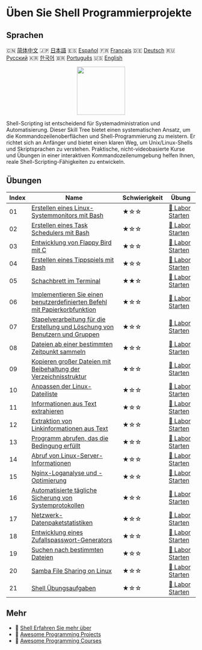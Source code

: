 # Üben Sie Shell Programmierprojekte

## Sprachen

🇨🇳 [简体中文](README_zh.md) 🇯🇵 [日本語](README_ja.md) 🇪🇸 [Español](README_es.md) 🇫🇷 [Français](README_fr.md) 🇩🇪 [Deutsch](README_de.md) 🇷🇺 [Русский](README_ru.md) 🇰🇷 [한국어](README_ko.md) 🇧🇷 [Português](README_pt.md) 🇺🇸 [English](README.md) 

<div align="center">
<img width="128px" src="https://file.labex.io/path/FaVTnI4iqZP0.png">
</div>

Shell-Scripting ist entscheidend für Systemadministration und Automatisierung. Dieser Skill Tree bietet einen systematischen Ansatz, um die Kommandozeilenoberflächen und Shell-Programmierung zu meistern. Er richtet sich an Anfänger und bietet einen klaren Weg, um Unix/Linux-Shells und Skriptsprachen zu verstehen. Praktische, nicht-videobasierte Kurse und Übungen in einer interaktiven Kommandozeilenumgebung helfen Ihnen, reale Shell-Scripting-Fähigkeiten zu entwickeln.

## Übungen

|   Index | Name                                                                                                                                                               | Schwierigkeit   | Übung                                                                                                  |
|---------|--------------------------------------------------------------------------------------------------------------------------------------------------------------------|-----------------|--------------------------------------------------------------------------------------------------------|
|      01 | [Erstellen eines Linux-Systemmonitors mit Bash](https://labex.io/de/courses/project-build-a-linux-system-monitor-using-bash)                                       | ★☆☆             | [🚀 Labor Starten](https://labex.io/de/courses/project-build-a-linux-system-monitor-using-bash)        |
|      02 | [Erstellen eines Task Schedulers mit Bash](https://labex.io/de/courses/project-build-a-task-scheduler-using-bash)                                                  | ★☆☆             | [🚀 Labor Starten](https://labex.io/de/courses/project-build-a-task-scheduler-using-bash)              |
|      03 | [Entwicklung von Flappy Bird mit C](https://labex.io/de/courses/project-building-flappy-bird-using-c)                                                              | ★☆☆             | [🚀 Labor Starten](https://labex.io/de/courses/project-building-flappy-bird-using-c)                   |
|      04 | [Erstellen eines Tippspiels mit Bash](https://labex.io/de/courses/project-creating-a-typing-game-using-bash)                                                       | ★☆☆             | [🚀 Labor Starten](https://labex.io/de/courses/project-creating-a-typing-game-using-bash)              |
|      05 | [Schachbrett im Terminal](https://labex.io/de/courses/project-chess-board-in-terminal)                                                                             | ★★☆             | [🚀 Labor Starten](https://labex.io/de/courses/project-chess-board-in-terminal)                        |
|      06 | [Implementieren Sie einen benutzerdefinierten Befehl mit Papierkorbfunktion](https://labex.io/de/courses/project-avoid-accidental-deletion)                        | ★☆☆             | [🚀 Labor Starten](https://labex.io/de/courses/project-avoid-accidental-deletion)                      |
|      07 | [Stapelverarbeitung für die Erstellung und Löschung von Benutzern und Gruppen](https://labex.io/de/courses/project-bulk-creation-and-deletion-of-users-and-groups) | ★☆☆             | [🚀 Labor Starten](https://labex.io/de/courses/project-bulk-creation-and-deletion-of-users-and-groups) |
|      08 | [Dateien ab einer bestimmten Zeitpunkt sammeln](https://labex.io/de/courses/project-collect-files-from-specified-time)                                             | ★☆☆             | [🚀 Labor Starten](https://labex.io/de/courses/project-collect-files-from-specified-time)              |
|      09 | [Kopieren großer Dateien mit Beibehaltung der Verzeichnisstruktur](https://labex.io/de/courses/project-copy-specified-files)                                       | ★☆☆             | [🚀 Labor Starten](https://labex.io/de/courses/project-copy-specified-files)                           |
|      10 | [Anpassen der Linux-Dateiliste](https://labex.io/de/courses/project-directory-size)                                                                                | ★☆☆             | [🚀 Labor Starten](https://labex.io/de/courses/project-directory-size)                                 |
|      11 | [Informationen aus Text extrahieren](https://labex.io/de/courses/project-extracting-information-from-text)                                                         | ★☆☆             | [🚀 Labor Starten](https://labex.io/de/courses/project-extracting-information-from-text)               |
|      12 | [Extraktion von Linkinformationen aus Text](https://labex.io/de/courses/project-extracting-link-information-from-text)                                             | ★☆☆             | [🚀 Labor Starten](https://labex.io/de/courses/project-extracting-link-information-from-text)          |
|      13 | [Programm abrufen, das die Bedingung erfüllt](https://labex.io/de/courses/project-get-program-that-satisfies-the-condition)                                        | ★☆☆             | [🚀 Labor Starten](https://labex.io/de/courses/project-get-program-that-satisfies-the-condition)       |
|      14 | [Abruf von Linux-Server-Informationen](https://labex.io/de/courses/project-get-system-information)                                                                 | ★☆☆             | [🚀 Labor Starten](https://labex.io/de/courses/project-get-system-information)                         |
|      15 | [Nginx-Loganalyse und -Optimierung](https://labex.io/de/courses/project-log-analysis)                                                                              | ★☆☆             | [🚀 Labor Starten](https://labex.io/de/courses/project-log-analysis)                                   |
|      16 | [Automatisierte tägliche Sicherung von Systemprotokollen](https://labex.io/de/courses/project-log-backup)                                                          | ★☆☆             | [🚀 Labor Starten](https://labex.io/de/courses/project-log-backup)                                     |
|      17 | [Netzwerk-Datenpaketstatistiken](https://labex.io/de/courses/project-network-data-packet-statistics)                                                               | ★☆☆             | [🚀 Labor Starten](https://labex.io/de/courses/project-network-data-packet-statistics)                 |
|      18 | [Entwicklung eines Zufallspasswort-Generators](https://labex.io/de/courses/project-password-generator)                                                             | ★☆☆             | [🚀 Labor Starten](https://labex.io/de/courses/project-password-generator)                             |
|      19 | [Suchen nach bestimmten Dateien](https://labex.io/de/courses/project-searching-for-specific-files)                                                                 | ★☆☆             | [🚀 Labor Starten](https://labex.io/de/courses/project-searching-for-specific-files)                   |
|      20 | [Samba File Sharing on Linux](https://labex.io/de/courses/project-samba-file-sharing-on-linux)                                                                     | ★☆☆             | [🚀 Labor Starten](https://labex.io/de/courses/project-samba-file-sharing-on-linux)                    |
|      21 | [Shell Übungsaufgaben](https://labex.io/de/courses/shell-practice-challenges)                                                                                      | ★☆☆             | [🚀 Labor Starten](https://labex.io/de/courses/shell-practice-challenges)                              |

## Mehr

- 🔗 [Shell Erfahren Sie mehr über](https://labex.io/de/skilltrees/shell)
- 🔗 [Awesome Programming Projects](https://github.com/labex-labs/awesome-programming-projects)
- 🔗 [Awesome Programming Courses](https://github.com/labex-labs/awesome-programming-courses)

